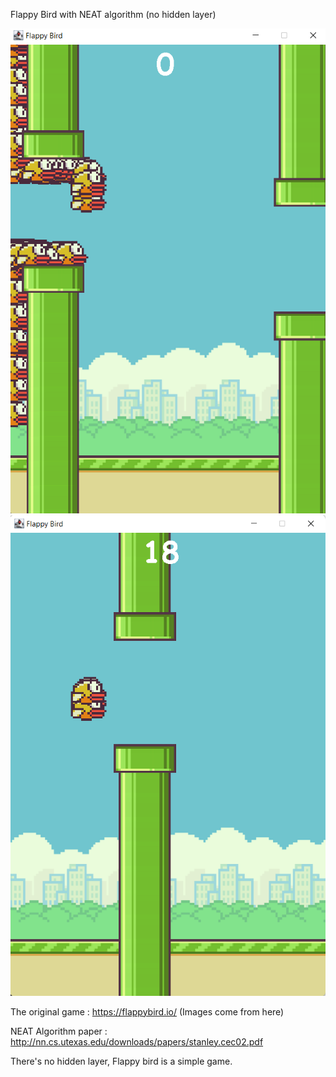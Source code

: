 Flappy Bird with NEAT algorithm (no hidden layer)

![alt text](./images/FlappyBird_2.png)
![alt text](./images/FlappyBird_1.png)

The original game : https://flappybird.io/
(Images come from here)

NEAT Algorithm paper : http://nn.cs.utexas.edu/downloads/papers/stanley.cec02.pdf

There's no hidden layer, Flappy bird is a simple game.
